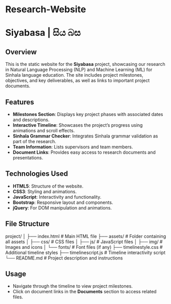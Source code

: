 # Research-Website

# Siyabasa | සිය බස 

## Overview
This is the static website for the **Siyabasa** project, showcasing our research in Natural Language Processing (NLP) and Machine Learning (ML) for Sinhala language education. The site includes project milestones, objectives, and key deliverables, as well as links to important project documents.

## Features
- **Milestones Section**: Displays key project phases with associated dates and descriptions.
- **Interactive Timeline**: Showcases the project’s progress using animations and scroll effects.
- **Sinhala Grammar Checker**: Integrates Sinhala grammar validation as part of the research.
- **Team Information**: Lists supervisors and team members.
- **Document Links**: Provides easy access to research documents and presentations.

## Technologies Used
- **HTML5**: Structure of the website.
- **CSS3**: Styling and animations.
- **JavaScript**: Interactivity and functionality.
- **Bootstrap**: Responsive layout and components.
- **jQuery**: For DOM manipulation and animations.

## File Structure
project/
│
├── index.html        # Main HTML file
├── assets/           # Folder containing all assets
│   ├── css/          # CSS files
│   ├── js/           # JavaScript files
│   ├── img/          # Images and icons
│   └── fonts/        # Font files (if any)
├── timelinestyle.css # Additional timeline styles
├── timelinescript.js # Timeline interactivity script
└── README.md         # Project description and instructions

## Usage
- Navigate through the timeline to view project milestones.
- Click on document links in the **Documents** section to access related files.


